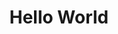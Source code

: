 ---
ee_id: '117'
site: '1'
type: '2'
url: 2011-099-hello-world
title: Hello World
year: '2011'
display_year: '2011'
medium: CNC bent stainless steel with electro-polish finish
dims: 41 x 7 1/2 x 9 1/2 inches
pitch:
ps:
live_url:
related:
youtube:
related_code: https://github.com/coryarcangel/Desktop-Wireform
imgs: hello-world-2011-099-full-database-Team.jpg
subheading:
download:
add_credit:
commission:
layout: things-i-made
---